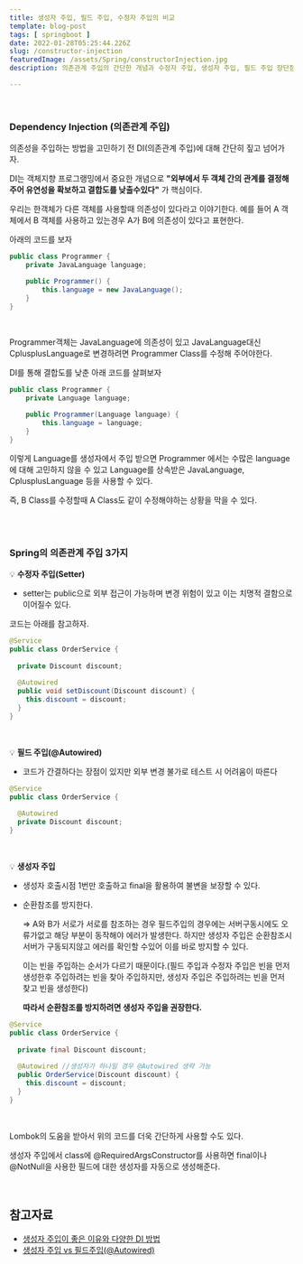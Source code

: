 ```yaml
---
title: 생성자 주입, 필드 주입, 수정자 주입의 비교
template: blog-post
tags: [ springboot ]
date: 2022-01-28T05:25:44.226Z
slug: /constructor-injection
featuredImage: /assets/Spring/constructorInjection.jpg
description: 의존관계 주입의 간단한 개념과 수정자 주입, 생성자 주입, 필드 주입 장단점 비교

---
```




</br>

### Dependency Injection (의존관계 주입)

의존성을 주입하는 방법을 고민하기 전 DI(의존관계 주입)에 대해 간단히 짚고 넘어가자.

DI는 객체지향 프로그랭밍에서 중요한 개념으로 **"외부에서 두 객체 간의 관계를 결정해주어 유연성을 확보하고 결합도를 낮출수있다"** 가 핵심이다.

우리는 한객체가 다른 객체를 사용할때 의존성이 있다라고 이야기한다. 예를 들어 A 객체에서 B 객체를 사용하고 있는경우 A가 B에 의존성이 있다고 표현한다.

아래의 코드를 보자

```java
public class Programmer {
    private JavaLanguage language;

    public Programmer() {
    	this.language = new JavaLanguage();
    }
}
```

</br>

Programmer객체는 JavaLanguage에 의존성이 있고 JavaLanguage대신 CplusplusLanguage로 변경하려면 Programmer Class를 수정해 주어야한다.

DI를 통해 결합도를 낮춘 아래 코드를 살펴보자

```java
public class Programmer {
    private Language language;

    public Programmer(Language language) {
    	this.language = language;
    }
}
```

이렇게 Language를 생성자에서 주입 받으면 Programmer 에서는 수많은 language에 대해 고민하지 않을 수 있고 Language를 상속받은 JavaLanguage, CplusplusLanguage 등을 사용할 수 있다. 

즉, B Class를 수정할때 A Class도 같이 수정해야하는 상황을 막을 수 있다.

</br>

</br>

### Spring의 의존관계 주입 3가지

💡 **수정자 주입(Setter)**

- setter는 public으로 외부 접근이 가능하며 변경 위험이 있고 이는 치명적 결함으로 이어질수 있다. 

코드는 아래를 참고하자.

```java
@Service
public class OrderService {
 
  private Discount discount;
 
  @Autowired
  public void setDiscount(Discount discount) {
  	this.discount = discount;
  }
}
```

</br>



💡 **필드 주입(@Autowired)**

- 코드가 간결하다는 장점이 있지만 외부 변경 불가로 테스트 시 어려움이 따른다

```java
@Service
public class OrderService {
 
  @Autowired
  private Discount discount;
}
```

</br>



💡 **생성자 주입**

- 생성자 호출시점 1번만 호출하고 final을 활용하여 불변을 보장할 수 있다.

- 순환참조를 방지한다. 

  => A와 B가 서로가 서로를 참조하는 경우 필드주입의 경우에는 서버구동시에도 오류가없고 해당 부분이 동작해야 에러가 발생한다. 하지만 생성자 주입은 순환참조시 서버가 구동되지않고 에러를 확인할 수있어 이를 바로 방지할 수 있다.

  이는 빈을 주입하는 순서가 다르기 때문이다.(필드 주입과 수정자 주입은 빈을 먼저 생성한후 주입하려는 빈을 찾아 주입하지만, 생성자 주입은 주입하려는 빈을 먼저 찾고 빈을 생성한다)

  **따라서 순환참조를 방지하려면 생성자 주입을 권장한다.**

```java
@Service
public class OrderService {
 
  private final Discount discount;
  
  @Autowired //생성자가 하나일 경우 @Autowired 생략 가능
  public OrderService(Discount discount) {
  	this.discount = discount;
  }
}
```

</br>

Lombok의 도움을 받아서 위의 코드를 더욱 간단하게 사용할 수도 있다.

생성자 주입에서 class에 @RequiredArgsConstructor를 사용하면 final이나 @NotNull을 사용한 필드에 대한 생성자를 자동으로 생성해준다.

</br>

## 참고자료

- [생성자 주입이 좋은 이유와 다양한 DI 방법](https://woodcock.tistory.com/8)
- [생성자 주입 vs 필드주입(@Autowired)](https://jackjeong.tistory.com/41)


